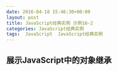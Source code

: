 ```yaml
---
date: 2016-04-18 15:46:30+00:00
layout: post
title: JavaScript经典实例 示例16-2
categories: JavaScript经典实例
tags:  JavaScript  JavaScript经典实例
---
```

展示JavaScript中的对象继承
----------------

<html>
    <head>
        <title>Constructor Chaining</title>
        <meta charset="utf-8" />
        <script type="text/javascript">
            function Book(title, author) {
                var title = title,
                    author = author;
                
                this.getTitle = function() {
                    return 'Title: ' + title;
                }
                
                this.getAuthor = function() {
                    return 'Author: ' + author;
                }
                
            }
            
            function TechBook(title, author, category) {
                var category = category;
                
                this.getCategory = function() {
                    return 'Technical Category: ' + category;
                }
                
                Book.apply(this, arguments);
                this.getBook = function() {
                    return this.getTitle() + ' ' + author + ' ' + this.getCategory();
                }
                
            }
                        
            window.onload = function() {
                
                // 链化该对象的构造函数
                TechBook.prototype = new Book();
                
                // 获取所有的值
                var newBook = new TechBook('The JavaScript Cookbook', 'Shelley Powers', 'Programming');
                
                document.getElementById("result1").innerHTML = newBook.getBook();
                
                // 现在，逐个显示
                document.getElementById("result2").innerHTML = newBook.getTitle();
                document.getElementById("result3").innerHTML = newBook.getAuthor();
                document.getElementById("result4").innerHTML = newBook.getCategory();
            }
        </script>
    </head>
    <body>
        <p>some content</p>
        <div id="result1"></div>
        <div id="result2"></div>
        <div id="result3"></div>
        <div id="result4"></div>
    </body>
</html>

源码如下：

``` javascript
<!DOCTYPE html>
<html>
    <head>
        <title>Constructor Chaining</title>
        <meta charset="utf-8" />
        <script type="text/javascript">
            function Book(title, author) {
                var title = title,
                    author = author;
                
                this.getTitle = function() {
                    return 'Title: ' + title;
                }
                
                this.getAuthor = function() {
                    return 'Author: ' + author;
                }
                
            }
            
            function TechBook(title, author, category) {
                var category = category;
                
                this.getCategory = function() {
                    return 'Technical Category: ' + category;
                }
                
                Book.apply(this, arguments);
                this.getBook = function() {
                    return this.getTitle() + ' ' + author + ' ' + this.getCategory();
                }
                
            }
                        
            window.onload = function() {
                
                // 链化该对象的构造函数
                TechBook.prototype = new Book();
                
                // 获取所有的值
                var newBook = new TechBook('The JavaScript Cookbook', 'Shelley Powers', 'Programming');
                
                alert(newBook.getBook());
                
                // 现在，逐个显示
                alert(newBook.getTitle());
                alert(newBook.getAuthor());
                alert(newBook.getCategory());
            }
        </script>
    </head>
    <body>
        <p>some content</p>
    </body>
</html>
``` 
